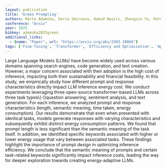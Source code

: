 ```yaml
---
layout: publication
title: 'Green Prompting'
authors: Marta Adamska, Daria Smirnova, Hamid Nasiri, Zhengxin Yu, Peter Garraghan
conference: "Arxiv"
year: 2025
bibkey: adamska2025green
additional_links:
  - {name: "Paper", url: "https://arxiv.org/abs/2503.10666"}
tags: ['Fine-Tuning', 'Transformer', 'Efficiency and Optimization', 'Applications', 'RAG', 'Model Architecture', 'Language Modeling', 'Pretraining Methods', 'Prompting']
---
```

Large Language Models (LLMs) have become widely used across various domains
spanning search engines, code generation, and text creation. However, a major
concern associated with their adoption is the high cost of inference, impacting
both their sustainability and financial feasibility. In this study, we
empirically study how different prompt and response characteristics directly
impact LLM inference energy cost. We conduct experiments leveraging three
open-source transformer-based LLMs across three task types\\(-\\)question
answering, sentiment analysis, and text generation. For each inference, we
analyzed prompt and response characteristics (length, semantic meaning, time
taken, energy consumption). Our results demonstrate that even when presented
with identical tasks, models generate responses with varying characteristics
and subsequently exhibit distinct energy consumption patterns. We found that
prompt length is less significant than the semantic meaning of the task itself.
In addition, we identified specific keywords associated with higher or lower
energy usage that vary between associated tasks. These findings highlight the
importance of prompt design in optimizing inference efficiency. We conclude
that the semantic meaning of prompts and certain task-related keywords
significantly impact inference costs, leading the way for deeper exploration
towards creating energy-adaptive LLMs.
